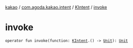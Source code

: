 [kakao](../../index.md) / [com.agoda.kakao.intent](../index.md) / [KIntent](index.md) / [invoke](./invoke.md)

# invoke

`operator fun invoke(function: `[`KIntent`](index.md)`.() -> `[`Unit`](https://kotlinlang.org/api/latest/jvm/stdlib/kotlin/-unit/index.html)`): `[`Unit`](https://kotlinlang.org/api/latest/jvm/stdlib/kotlin/-unit/index.html)